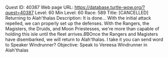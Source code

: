 Quest ID: 40387
Web page URL: https://database.turtle-wow.org/?quest=40387
Level: 60
Min Level: 60
Race: 589
Title: [CANCELLED] Returning to Alah'thalas
Description: It is done... With the initial attack repelled, we can properly set up the defenses. With the Rangers, the Magisters, the Druids, and Moon Priestesses, we're more than capable of holding this isle until the fleet arrives.$B$BOnce the Rangers and Magisters have disembarked, we will return to Alah'thalas. I take it you can send word to Speaker Windrunner?
Objective: Speak to Vereesa Windrunner in Alah'thalas
